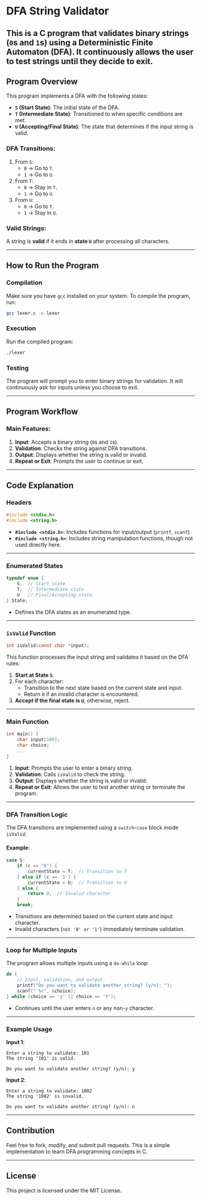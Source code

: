 # DFA String Validator

## This is a C program that validates binary strings (`0`s and `1`s) using a Deterministic Finite Automaton (DFA). It continuously allows the user to test strings until they decide to exit.

## Program Overview

This program implements a DFA with the following states:

- **`S` (Start State)**: The initial state of the DFA.
- **`T` (Intermediate State)**: Transitioned to when specific conditions are met.
- **`U` (Accepting/Final State)**: The state that determines if the input string is valid.

### DFA Transitions:

1. From `S`:
   - `0` → Go to `T`.
   - `1` → Go to `U`.
2. From `T`:
   - `0` → Stay in `T`.
   - `1` → Go to `U`.
3. From `U`:
   - `0` → Go to `T`.
   - `1` → Stay in `U`.

### Valid Strings:

A string is **valid** if it ends in **state `U`** after processing all characters.

---

## How to Run the Program

### Compilation

Make sure you have `gcc` installed on your system. To compile the program, run:

```bash
gcc lexer.c -o lexer
```

### Execution

Run the compiled program:

```bash
./lexer
```

### Testing

The program will prompt you to enter binary strings for validation. It will continuously ask for inputs unless you choose to exit.

---

## Program Workflow

### Main Features:

1. **Input**: Accepts a binary string (`0`s and `1`s).
2. **Validation**: Checks the string against DFA transitions.
3. **Output**: Displays whether the string is valid or invalid.
4. **Repeat or Exit**: Prompts the user to continue or exit.

---

## Code Explanation

### Headers

```c
#include <stdio.h>
#include <string.h>
```

- **`#include <stdio.h>`**: Includes functions for input/output (`printf`, `scanf`).
- **`#include <string.h>`**: Includes string manipulation functions, though not used directly here.

---

### Enumerated States

```c
typedef enum {
    S,  // Start state
    T,  // Intermediate state
    U   // Final/Accepting state
} State;
```

- Defines the DFA states as an enumerated type.

---

### `isValid` Function

```c
int isValid(const char *input);
```

This function processes the input string and validates it based on the DFA rules:

1. **Start at State `S`**.
2. For each character:
   - Transition to the next state based on the current state and input.
   - Return `0` if an invalid character is encountered.
3. **Accept if the final state is `U`**; otherwise, reject.

---

### Main Function

```c
int main() {
    char input[100];
    char choice;
    ...
}
```

1. **Input**: Prompts the user to enter a binary string.
2. **Validation**: Calls `isValid` to check the string.
3. **Output**: Displays whether the string is valid or invalid.
4. **Repeat or Exit**: Allows the user to test another string or terminate the program.

---

### DFA Transition Logic

The DFA transitions are implemented using a `switch`-`case` block inside `isValid`:

#### Example:

```c
case S:
    if (c == '0') {
        currentState = T;  // Transition to T
    } else if (c == '1') {
        currentState = U;  // Transition to U
    } else {
        return 0;  // Invalid character
    }
    break;
```

- Transitions are determined based on the current state and input character.
- Invalid characters (`not '0' or '1'`) immediately terminate validation.

---

### Loop for Multiple Inputs

The program allows multiple inputs using a `do-while` loop:

```c
do {
    // Input, validation, and output
    printf("Do you want to validate another string? (y/n): ");
    scanf(" %c", &choice);
} while (choice == 'y' || choice == 'Y');
```

- Continues until the user enters `n` or any non-`y` character.

---

### Example Usage

**Input 1**:

```
Enter a string to validate: 101
The string '101' is valid.

Do you want to validate another string? (y/n): y
```

**Input 2**:

```
Enter a string to validate: 1002
The string '1002' is invalid.

Do you want to validate another string? (y/n): n
```

---

## Contribution

Feel free to fork, modify, and submit pull requests. This is a simple implementation to learn DFA programming concepts in C.

---

## License

This project is licensed under the MIT License.
